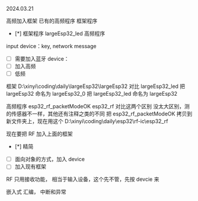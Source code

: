 2024.03.21

高频加入框架
已有的高频程序
框架程序


- [*] 框架程序
largeEsp32_led
高频程序



input device：key, network message
- [ ] 需要加入蓝牙
device： 
- [ ] 加入高频
- [ ] 低频

框架
D:\xinyi\coding\daily\largeEsp32\largeEsp32
对比
largeEsp32_led
把 largeEsp32 命名为 largeEsp32_0
把 largeEsp32_led 命名为 largeEsp32

高频程序
esp32_rf_packetModeOK
esp32_rf
对比这两个区别
没太大区别，测的传感器不一样，其他还有注释之类的不同
把 esp32_rf_packetModeOK 拷贝到新文件夹上，现在用这个
D:\xinyi\coding\daily\esp32\rf-ic\esp32_rf

 
现在要把 RF 加入上面的框架
- [*] 精简
- [ ] 面向对象的方式，加入 device
- [ ] 加入现有框架

RF 只用接收功能，
相当于输入设备，这个先不管，先按 devcie 来

嵌入式
汇编， 中断和异常